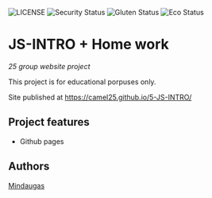 ![LICENSE](https://img.shields.io/badge/license-MIT-blue.svg?style=flat-square)
![Security Status](https://img.shields.io/security-headers?label=Security&url=https%3A%2F%2Fgithub.com&style=flat-square)
![Gluten Status](https://img.shields.io/badge/Gluten-Free-green.svg)
![Eco Status](https://img.shields.io/badge/ECO-Friendly-green.svg)

# JS-INTRO + Home work

_25 group website project_

This project is for educational porpuses only. 

Site published at https://camel25.github.io/5-JS-INTRO/


## Project features

- Github pages


## Authors

[Mindaugas](https://github.com/camel25/)
